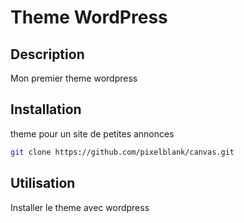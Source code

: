 # Theme WordPress

## Description
Mon premier theme wordpress

## Installation
theme pour un site de petites annonces
```bash
git clone https://github.com/pixelblank/canvas.git
```
## Utilisation
Installer le theme avec wordpress

